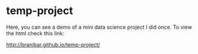 # temp-project
Here, you can see a demo of a mini data science project I did once. To view the html check this link:

http://branjbar.github.io/temp-project/

